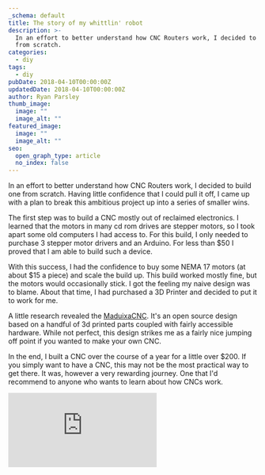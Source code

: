 ```yaml
---
_schema: default
title: The story of my whittlin' robot
description: >-
  In an effort to better understand how CNC Routers work, I decided to build one
  from scratch.
categories:
  - diy
tags:
  - diy
pubDate: 2018-04-10T00:00:00Z
updatedDate: 2018-04-10T00:00:00Z
author: Ryan Parsley
thumb_image:
  image: ""
  image_alt: ""
featured_image:
  image: ""
  image_alt: ""
seo:
  open_graph_type: article
  no_index: false
---
```


In an effort to better understand how CNC Routers work, I decided to build one
from scratch. Having little confidence that I could pull it off, I came up with
a plan to break this ambitious project up into a series of smaller wins.

The first step was to build a CNC mostly out of reclaimed electronics. I learned
that the motors in many cd rom drives are stepper motors, so I took apart some
old computers I had access to. For this build, I only needed to purchase 3
stepper motor drivers and an Arduino. For less than $50 I proved that I am able
to build such a device.

With this success, I had the confidence to buy some NEMA 17 motors (at about $15
a piece) and scale the build up. This build worked mostly fine, but the motors
would occasionally stick. I got the feeling my naive design was to blame. About
that time, I had purchased a 3D Printer and decided to put it to work for me.

A little research revealed the
[MaduixaCNC](https://www.thingiverse.com/thing:989593). It's an open source
design based on a handful of 3d printed parts coupled with fairly accessible
hardware. While not perfect, this design strikes me as a fairly nice jumping off
point if you wanted to make your own CNC.

In the end, I built a CNC over the course of a year for a little over $200. If
you simply want to have a CNC, this may not be the most practical way to get
there. It was, however a very rewarding journey. One that I'd recommend to
anyone who wants to learn about how CNCs work.

<iframe
  src="https://www.youtube.com/embed/TWuP_DbFSsA"
  frameborder="0"
  allow="autoplay; encrypted-media"
  allowfullscreen=""
  id="fitvid2"></iframe>
